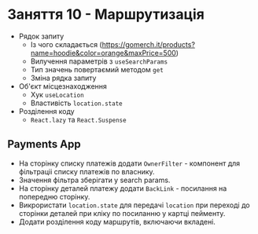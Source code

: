# Заняття 10 - Маршрутизація

- Рядок запиту
  - Із чого складається
    (https://gomerch.it/products?name=hoodie&color=orange&maxPrice=500)
  - Вилучення параметрів з `useSearchParams`
  - Тип значень повертаємий методом `get`
  - Зміна рядка запиту
- Об'єкт місцезнаходження
  - Хук `useLocation`
  - Властивість `location.state`
- Розділення коду
  - `React.lazy` та `React.Suspense`

## Payments App

- На сторінку списку платежів додати `OwnerFilter` - компонент для фільтраціі
  списку платежів по власнику.
- Значення фільтра зберігати у search params.
- На сторінку деталей платежу додати `BackLink` - посилання на попередню
  сторінку.
- Викрористати `location.state` для передачі `location` при переході до сторінки
  деталей при кліку по посиланню у картці пейменту.
- Додати розділення коду маршрутів, включаючи вкладені.
